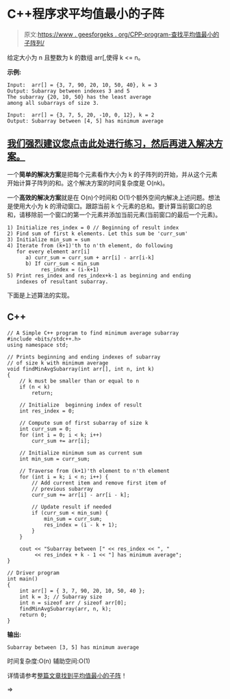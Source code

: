# C++程序求平均值最小的子阵

> 原文:[https://www . geesforgeks . org/CPP-program-查找平均值最小的子阵列/](https://www.geeksforgeeks.org/cpp-program-to-find-the-subarray-with-least-average/)

给定大小为 n 且整数为 k 的数组 arr[,使得 k <= n。

**示例:**

```
Input:  arr[] = {3, 7, 90, 20, 10, 50, 40}, k = 3
Output: Subarray between indexes 3 and 5
The subarray {20, 10, 50} has the least average 
among all subarrays of size 3.

Input:  arr[] = {3, 7, 5, 20, -10, 0, 12}, k = 2
Output: Subarray between [4, 5] has minimum average
```

## [我们强烈建议您点击此处进行练习，然后再进入解决方案。](https://practice.geeksforgeeks.org/problems/subarray-with-least-average5031/1)

一个**简单的解决方案**是把每个元素看作大小为 k 的子阵列的开始，并从这个元素开始计算子阵列的和。这个解决方案的时间复杂度是 O(nk)。

一个**高效的解决方案**就是在 O(n)个时间和 O(1)个额外空间内解决上述问题。想法是使用大小为 k 的滑动窗口。跟踪当前 k 个元素的总和。要计算当前窗口的总和，请移除前一个窗口的第一个元素并添加当前元素(当前窗口的最后一个元素)。

```
1) Initialize res_index = 0 // Beginning of result index
2) Find sum of first k elements. Let this sum be 'curr_sum'
3) Initialize min_sum = sum
4) Iterate from (k+1)'th to n'th element, do following
   for every element arr[i]
      a) curr_sum = curr_sum + arr[i] - arr[i-k]
      b) If curr_sum < min_sum
           res_index = (i-k+1)
5) Print res_index and res_index+k-1 as beginning and ending
   indexes of resultant subarray.
```

下面是上述算法的实现。

## C++

```
// A Simple C++ program to find minimum average subarray
#include <bits/stdc++.h>
using namespace std;

// Prints beginning and ending indexes of subarray
// of size k with minimum average
void findMinAvgSubarray(int arr[], int n, int k)
{
    // k must be smaller than or equal to n
    if (n < k)
        return;

    // Initialize  beginning index of result
    int res_index = 0;

    // Compute sum of first subarray of size k
    int curr_sum = 0;
    for (int i = 0; i < k; i++)
        curr_sum += arr[i];

    // Initialize minimum sum as current sum
    int min_sum = curr_sum;

    // Traverse from (k+1)'th element to n'th element
    for (int i = k; i < n; i++) {
        // Add current item and remove first item of
        // previous subarray
        curr_sum += arr[i] - arr[i - k];

        // Update result if needed
        if (curr_sum < min_sum) {
            min_sum = curr_sum;
            res_index = (i - k + 1);
        }
    }

    cout << "Subarray between [" << res_index << ", "
         << res_index + k - 1 << "] has minimum average";
}

// Driver program
int main()
{
    int arr[] = { 3, 7, 90, 20, 10, 50, 40 };
    int k = 3; // Subarray size
    int n = sizeof arr / sizeof arr[0];
    findMinAvgSubarray(arr, n, k);
    return 0;
}
```

**输出:**

```
Subarray between [3, 5] has minimum average
```

时间复杂度:O(n)
辅助空间:O(1)

详情请参考[整篇文章找到平均值最小的子阵](https://www.geeksforgeeks.org/find-subarray-least-average/)！

=>
